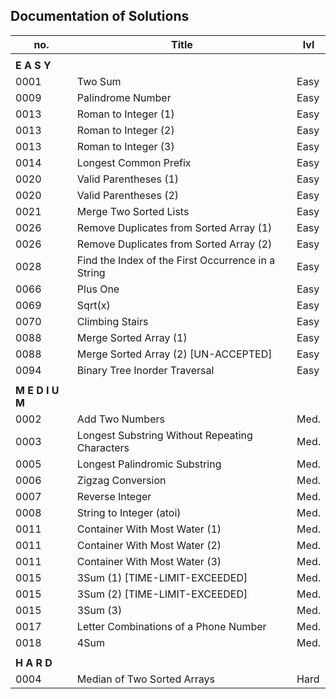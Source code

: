 ##  Documentation of Solutions
   
| no.  | Title                                              | lvl  |
| ---- | -------------------------------------------------- | ---- |
|                                                                  |
| **E A S Y**                                                      |
| 0001 | Two Sum                                            | Easy |
| 0009 | Palindrome Number                                  | Easy |
| 0013 | Roman to Integer (1)                               | Easy | 
| 0013 | Roman to Integer (2)                               | Easy | 
| 0013 | Roman to Integer (3)                               | Easy | 
| 0014 | Longest Common Prefix                              | Easy |
| 0020 | Valid Parentheses (1)                              | Easy |
| 0020 | Valid Parentheses (2)                              | Easy | 
| 0021 | Merge Two Sorted Lists                             | Easy |
| 0026 | Remove Duplicates from Sorted Array (1)            | Easy |
| 0026 | Remove Duplicates from Sorted Array (2)            | Easy |
| 0028 | Find the Index of the First Occurrence in a String | Easy |
| 0066 | Plus One                                           | Easy |
| 0069 | Sqrt(x)                                            | Easy |
| 0070 | Climbing Stairs                                    | Easy |
| 0088 | Merge Sorted Array (1)                             | Easy |
| 0088 | Merge Sorted Array (2) [UN-ACCEPTED]               | Easy |
| 0094 | Binary Tree Inorder Traversal                      | Easy |
|                                                                  |
| **M E D I U M**                                                  |
| 0002 | Add Two Numbers                                    | Med. |
| 0003 | Longest Substring Without Repeating Characters     | Med. |
| 0005 | Longest Palindromic Substring                      | Med. |
| 0006 | Zigzag Conversion                                  | Med. |
| 0007 | Reverse Integer                                    | Med. |
| 0008 | String to Integer (atoi)                           | Med. |
| 0011 | Container With Most Water (1)                      | Med. |
| 0011 | Container With Most Water (2)                      | Med. |
| 0011 | Container With Most Water (3)                      | Med. |
| 0015 | 3Sum (1)  [TIME-LIMIT-EXCEEDED]                    | Med. |
| 0015 | 3Sum (2)  [TIME-LIMIT-EXCEEDED]                    | Med. |
| 0015 | 3Sum (3)                                           | Med. |
| 0017 | Letter Combinations of a Phone Number              | Med. |
| 0018 | 4Sum                                               | Med. |
|                                                                  |
| **H A R D**                                                      |
| 0004 | Median of Two Sorted Arrays                        | Hard |


